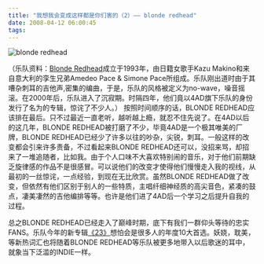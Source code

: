 ```yaml
---
title: "我想我会变成这样都是你们害的（2）—— blonde redhead"
date: 2008-04-12 06:00:45
tags:
---
```


![blonde redhead](../../../images/2008/blonderedhead.jpg) 

（乐队资料：[Blonde Redhead](http://www.blonde-redhead.com/)成立于1993年，由日籍女歌手Kazu Makino和来自意大利的孪生兄弟Amedeo Pace & Simone Pace所组成。乐队刚出道时由于其嘈杂刺耳的吉他声,密集的编曲，于是，乐队的风格被定义为no-wave，噪音摇滚。在2000年后，乐队进入了沉寂期。时隔四年，他们竟以4AD旗下乐队的身份发行了名为<Misery Is Butterfly>的专辑，惊诧了不少人。） 按照时间顺序的话，BLONDE REDHEAD应该排在最后。只不过最近一直老听，越听越上瘾，就忍不住先说了。在4AD以后的这几年，BLONDE REDHEAD被打磨了不少，毕竟4AD是一个极其唯美的厂牌，BLONDE REDHEAD已经少了许多以往的吵杂，尖锐，刺耳。一般这样的改变都会引来许多责备，不过看起来BLONDE REDHEAD还可以，没招来骂，却招来了一堆追随者，比如我。由于个人口味不大喜欢特别闹的音乐，对于他们前期缺乏旋律感的作品不是很感冒。可以说他们的改变才使得他们慢慢走入我的视线，从最初的一丝惊诧，一点经验，到现在无比欣赏。虽然BLONDE REDHEAD做了改变，但依然有他们区别于别人的一些特质，主唱纤细神经质的高尖音色，紧凑的鼓点，凄美凄然的吉他编排等等。也许是他们进了4AD后一个学习之后提升自我的过程。 

总之BLONDE REDHEAD已经走入了巅峰时期，底下有我们一群仰头等待的忠实FANS。乐队今年的新专辑[《23》](http://www.douban.com/subject/1995118/)想怕会是很多人的年度10大首选。妖娆，耽美，等新热词汇也将随着BLONDE REDHEAD等乐队被更多地带入以后歌迷的耳中，就象当下泛滥的INDIE一样。
